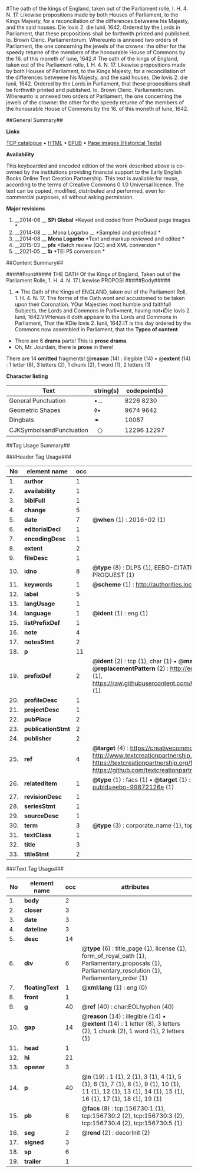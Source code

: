 #The oath of the kings of England, taken out of the Parliament rolle, I. H. 4. N. 17. Likewise propositions made by both Houses of Parliament, to the Kings Majesty, for a reconciliation of the differences betweene his Majesty, and the said houses. Die Iovis 2. die Iunii, 1642. Ordered by the Lords in Parliament, that these propositions shall be forthwith printed and published. Io. Brown Cleric. Parliamentorum. Whereunto is annexed two orders of Parliament, the one concerning the jewels of the crowne: the other for the speedy returne of the members of the honourable House of Commons by the 16. of this moneth of Iune, 1642.#
The oath of the kings of England, taken out of the Parliament rolle, I. H. 4. N. 17. Likewise propositions made by both Houses of Parliament, to the Kings Majesty, for a reconciliation of the differences betweene his Majesty, and the said houses. Die Iovis 2. die Iunii, 1642. Ordered by the Lords in Parliament, that these propositions shall be forthwith printed and published. Io. Brown Cleric. Parliamentorum. Whereunto is annexed two orders of Parliament, the one concerning the jewels of the crowne: the other for the speedy returne of the members of the honourable House of Commons by the 16. of this moneth of Iune, 1642.

##General Summary##

**Links**

[TCP catalogue](http://www.ota.ox.ac.uk/tcp/)  • 
[HTML](http://tei.it.ox.ac.uk/tcp/Texts-HTML/free/A90/A90267.html)  • 
[EPUB](http://tei.it.ox.ac.uk/tcp/Texts-EPUB/free/A90/A90267.epub) • 
[Page images (Historical Texts)](https://historicaltexts.jisc.ac.uk/eebo-99872126e)

**Availability**

This keyboarded and encoded edition of the work described above is co-owned by the
    institutions providing financial support to the Early English Books Online Text Creation
    Partnership. This text is available for reuse, according to the terms of  Creative Commons 0 1.0 Universal
    licence. The text can be copied, modified, distributed and performed, even for commercial
    purposes, all without asking permission.

**Major revisions**

1. __2014-06 __ __SPi Global__ *Keyed and coded from ProQuest page images *
1. __2014-08 __ __Mona Logarbo __ *Sampled and proofread *
1. __2014-08 __ __Mona Logarbo__ *Text and markup reviewed and edited *
1. __2015-03 __ __pfs__ *Batch review (QC) and XML conversion *
1. __2021-05 __ __lb__ *TEI P5 conversion *

##Content Summary##

#####Front#####
THE OATH Of the Kings of England, Taken out of the Parliament Rolle, 1. H. 4. N. 17.Likewise PROPOSI
#####Body#####

1. ❧ The Oath of the Kings of ENGLAND, taken out of the Parliament Roll, 1. H. 4. N. 17. The forme of the Oath wont and accustomed to be taken upon their Coronation.
YOur Majesties most humble and faithfull Subjects, the Lords and Commons in Parli•ment, having not•iDie Iovis 2. Iunii, 1642.VVHereas it doth appeare to the Lords and Commons in Parliament, That the KDie Iovis 2. Iunii, 1642.IT is this day ordered by the Commons now assembled in Parliament, that the
**Types of content**

  * There are 6 **drama** parts! This is **prose drama**.
  * Oh, Mr. Jourdain, there is **prose** in there!

There are 14 **omitted** fragments! 
 @__reason__ (14) : illegible (14)  •  @__extent__ (14) : 1 letter (8), 3 letters (2), 1 chunk (2), 1 word (1), 2 letters (1)

**Character listing**


|Text|string(s)|codepoint(s)|
|---|---|---|
|General Punctuation|•…|8226 8230|
|Geometric Shapes|◊▪|9674 9642|
|Dingbats|❧|10087|
|CJKSymbolsandPunctuation|〈〉|12296 12297|

##Tag Usage Summary##

###Header Tag Usage###

|No|element name|occ|attributes|
|---|---|---|---|
|1.|__author__|1||
|2.|__availability__|1||
|3.|__biblFull__|1||
|4.|__change__|5||
|5.|__date__|7| @__when__ (1) : 2016-02 (1)|
|6.|__editorialDecl__|1||
|7.|__encodingDesc__|1||
|8.|__extent__|2||
|9.|__fileDesc__|1||
|10.|__idno__|8| @__type__ (8) : DLPS (1), EEBO-CITATION (1), VID (1), EEBO-PROQUEST (1), STC (3), PROQUEST (1)|
|11.|__keywords__|1| @__scheme__ (1) : http://authorities.loc.gov/ (1)|
|12.|__label__|5||
|13.|__langUsage__|1||
|14.|__language__|1| @__ident__ (1) : eng (1)|
|15.|__listPrefixDef__|1||
|16.|__note__|4||
|17.|__notesStmt__|2||
|18.|__p__|11||
|19.|__prefixDef__|2| @__ident__ (2) : tcp (1), char (1)  •  @__matchPattern__ (2) : ([0-9\-]+):([0-9IVX]+) (1), (.+) (1)  •  @__replacementPattern__ (2) : http://eebo.chadwyck.com/downloadtiff?vid=$1&page=$2 (1), https://raw.githubusercontent.com/textcreationpartnership/Texts/master/tcpchars.xml#$1 (1)|
|20.|__profileDesc__|1||
|21.|__projectDesc__|1||
|22.|__pubPlace__|2||
|23.|__publicationStmt__|2||
|24.|__publisher__|2||
|25.|__ref__|4| @__target__ (4) : https://creativecommons.org/publicdomain/zero/1.0/ (1), http://www.textcreationpartnership.org/docs/. (1), https://textcreationpartnership.org/faq/#faq05 (1), https://github.com/textcreationpartnership (1)|
|26.|__relatedItem__|1| @__type__ (1) : facs (1)  •  @__target__ (1) : https://data.historicaltexts.jisc.ac.uk/view?pubId=eebo-99872126e (1)|
|27.|__revisionDesc__|1||
|28.|__seriesStmt__|1||
|29.|__sourceDesc__|1||
|30.|__term__|3| @__type__ (3) : corporate_name (1), topical_term (1), geographic_name (1)|
|31.|__textClass__|1||
|32.|__title__|3||
|33.|__titleStmt__|2||


###Text Tag Usage###

|No|element name|occ|attributes|
|---|---|---|---|
|1.|__body__|2||
|2.|__closer__|3||
|3.|__date__|3||
|4.|__dateline__|3||
|5.|__desc__|14||
|6.|__div__|6| @__type__ (6) : title_page (1), license (1), form_of_royal_oath (1), Parliamentary_proposals (1), Parliamentary_resolution (1), Parliamentary_order (1)|
|7.|__floatingText__|1| @__xml:lang__ (1) : eng (0)|
|8.|__front__|1||
|9.|__g__|40| @__ref__ (40) : char:EOLhyphen (40)|
|10.|__gap__|14| @__reason__ (14) : illegible (14)  •  @__extent__ (14) : 1 letter (8), 3 letters (2), 1 chunk (2), 1 word (1), 2 letters (1)|
|11.|__head__|1||
|12.|__hi__|21||
|13.|__opener__|3||
|14.|__p__|40| @__n__ (19) : 1 (1), 2 (1), 3 (1), 4 (1), 5 (1), 6 (1), 7 (1), 8 (1), 9 (1), 10 (1), 11 (1), 12 (1), 13 (1), 14 (1), 15 (1), 16 (1), 17 (1), 18 (1), 19 (1)|
|15.|__pb__|8| @__facs__ (8) : tcp:156730:1 (1), tcp:156730:2 (2), tcp:156730:3 (2), tcp:156730:4 (2), tcp:156730:5 (1)|
|16.|__seg__|2| @__rend__ (2) : decorInit (2)|
|17.|__signed__|3||
|18.|__sp__|6||
|19.|__trailer__|1||
